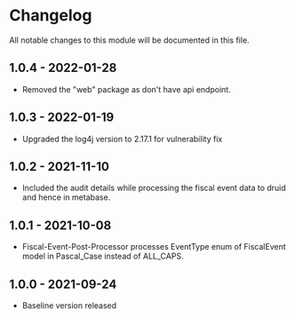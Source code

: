 # Changelog
All notable changes to this module will be documented in this file.

## 1.0.4 - 2022-01-28
- Removed the "web" package as don't have api endpoint.

## 1.0.3 - 2022-01-19
- Upgraded the log4j version to 2.17.1 for vulnerability fix

## 1.0.2 - 2021-11-10
- Included the audit details while processing the fiscal event data to druid and hence in metabase.

## 1.0.1 - 2021-10-08
- Fiscal-Event-Post-Processor processes EventType enum of FiscalEvent model in Pascal_Case instead of ALL_CAPS. 

## 1.0.0 - 2021-09-24
- Baseline version released
